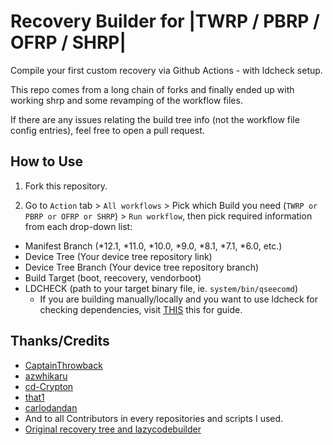 # Recovery Builder for |TWRP / PBRP / OFRP / SHRP|
Compile your first custom recovery via Github Actions - with ldcheck setup.

This repo comes from a long chain of forks and finally ended up with working shrp and some revamping of the workflow files.

If there are any issues relating the build tree info (not the workflow file config entries), feel free to open a pull request.

## How to Use
1. Fork this repository.

2. Go to `Action` tab > `All workflows` > Pick which Build you need (`TWRP or PBRP or OFRP or SHRP`) > `Run workflow`, then pick required information from each drop-down list:
 - Manifest Branch (*12.1, *11.0, *10.0, *9.0, *8.1, *7.1, *6.0, etc.)
 - Device Tree (Your device tree repository link)
 - Device Tree Branch (Your device tree repository branch)
 - Build Target (boot, reecovery, vendorboot)
 - LDCHECK (path to your target binary file, ie. `system/bin/qseecomd`)
   - If you are building manually/locally and you want to use ldcheck for checking dependencies, visit [THIS](https://github.com/TeamWin/android_device_qcom_twrp-common/tree/android-11#using-ldcheck-to-find-dependencies) this for guide.

## Thanks/Credits
 - [CaptainThrowback](https://github.com/CaptainThrowback)
 - [azwhikaru](https://github.com/azwhikaru)
 - [cd-Crypton](https://github.com/cd-Crypton)
 - [that1](https://github.com/that1)
 - [carlodandan](https://github.com/carlodandan)
 - And to all Contributors in every repositories and scripts I used.
 - [Original recovery tree and lazycodebuilder](https://github.com/lazycodebuilder/Lazy_Action-Recoverys-Builder)
